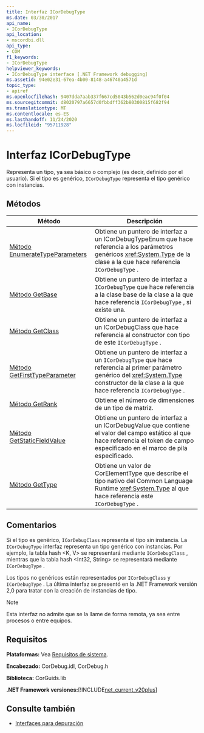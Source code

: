 ```yaml
---
title: Interfaz ICorDebugType
ms.date: 03/30/2017
api_name:
- ICorDebugType
api_location:
- mscordbi.dll
api_type:
- COM
f1_keywords:
- ICorDebugType
helpviewer_keywords:
- ICorDebugType interface [.NET Framework debugging]
ms.assetid: 94e02e31-67ea-4b00-8148-a46740a4571d
topic_type:
- apiref
ms.openlocfilehash: 9407dda7aab337f667cd5043b562d0eac94f0f04
ms.sourcegitcommit: d8020797a6657d0fbbdff362b80300815f682f94
ms.translationtype: MT
ms.contentlocale: es-ES
ms.lasthandoff: 11/24/2020
ms.locfileid: "95711928"
---
```

# <a name="icordebugtype-interface"></a>Interfaz ICorDebugType

Representa un tipo, ya sea básico o complejo (es decir, definido por el usuario). Si el tipo es genérico, `ICorDebugType` representa el tipo genérico con instancias.  
  
## <a name="methods"></a>Métodos  
  
|Método|Descripción|  
|------------|-----------------|  
|[Método EnumerateTypeParameters](icordebugtype-enumeratetypeparameters-method.md)|Obtiene un puntero de interfaz a un ICorDebugTypeEnum que hace referencia a los parámetros genéricos <xref:System.Type> de la clase a la que hace referencia `ICorDebugType` .|  
|[Método GetBase](icordebugtype-getbase-method.md)|Obtiene un puntero de interfaz a `ICorDebugType` que hace referencia a la clase base de la clase a la que hace referencia `ICorDebugType` , si existe una.|  
|[Método GetClass](icordebugtype-getclass-method.md)|Obtiene un puntero de interfaz a un ICorDebugClass que hace referencia al constructor con tipo de este `ICorDebugType` .|  
|[Método GetFirstTypeParameter](icordebugtype-getfirsttypeparameter-method.md)|Obtiene un puntero de interfaz a un `ICorDebugType` que hace referencia al primer parámetro genérico del <xref:System.Type> constructor de la clase a la que hace referencia `ICorDebugType` .|  
|[Método GetRank](icordebugtype-getrank-method.md)|Obtiene el número de dimensiones de un tipo de matriz.|  
|[Método GetStaticFieldValue](icordebugtype-getstaticfieldvalue-method.md)|Obtiene un puntero de interfaz a un ICorDebugValue que contiene el valor del campo estático al que hace referencia el token de campo especificado en el marco de pila especificado.|  
|[Método GetType](icordebugtype-gettype-method.md)|Obtiene un valor de CorElementType que describe el tipo nativo del Common Language Runtime <xref:System.Type> al que hace referencia este `ICorDebugType` .|  
  
## <a name="remarks"></a>Comentarios  

 Si el tipo es genérico, `ICorDebugClass` representa el tipo sin instancia. La `ICorDebugType` interfaz representa un tipo genérico con instancias. Por ejemplo, la tabla hash \<K, V> se representará mediante `ICorDebugClass` , mientras que la tabla hash \<Int32, String> se representará mediante `ICorDebugType` .  
  
 Los tipos no genéricos están representados por `ICorDebugClass` y `ICorDebugType` . La última interfaz se presentó en la .NET Framework versión 2,0 para tratar con la creación de instancias de tipo.  
  
> [!NOTE]
> Esta interfaz no admite que se la llame de forma remota, ya sea entre procesos o entre equipos.  
  
## <a name="requirements"></a>Requisitos  

 **Plataformas:** Vea [Requisitos de sistema](../../get-started/system-requirements.md).  
  
 **Encabezado:** CorDebug.idl, CorDebug.h  
  
 **Biblioteca:** CorGuids.lib  
  
 **.NET Framework versiones:**[!INCLUDE[net_current_v20plus](../../../../includes/net-current-v20plus-md.md)]  
  
## <a name="see-also"></a>Consulte también

- [Interfaces para depuración](debugging-interfaces.md)
